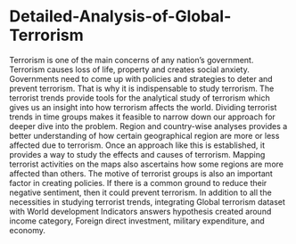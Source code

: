 # Detailed-Analysis-of-Global-Terrorism

Terrorism is one of the main concerns of any nation’s government. Terrorism causes loss of life, property and creates social anxiety. Governments need to come up with policies and strategies to deter and prevent terrorism. That is why it is indispensable to study terrorism. The terrorist trends provide tools for the analytical study of terrorism which gives us an insight into how terrorism affects the world. Dividing terrorist trends in time groups makes it feasible to narrow down our approach for deeper dive into the problem. Region and country-wise analyses provides a better understanding of how certain geographical region are more or less affected due to terrorism. Once an approach like this is established, it provides a way to study the effects and causes of terrorism. Mapping terrorist activities on the maps also ascertains how some regions are more affected than others. The motive of terrorist groups is also an important factor in creating policies. If there is a common ground to reduce their negative sentiment, then it could prevent terrorism. In addition to all the necessities in studying terrorist trends, integrating Global terrorism dataset with World development Indicators answers hypothesis created around income category, Foreign direct investment, military expenditure, and economy.

